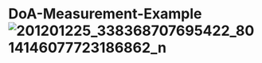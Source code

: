 # DoA-Measurement-Example![201201225_338368707695422_8014146077723186862_n](https://user-images.githubusercontent.com/86065919/122541662-79904a00-d05c-11eb-8951-282c7f9b7247.jpg)
